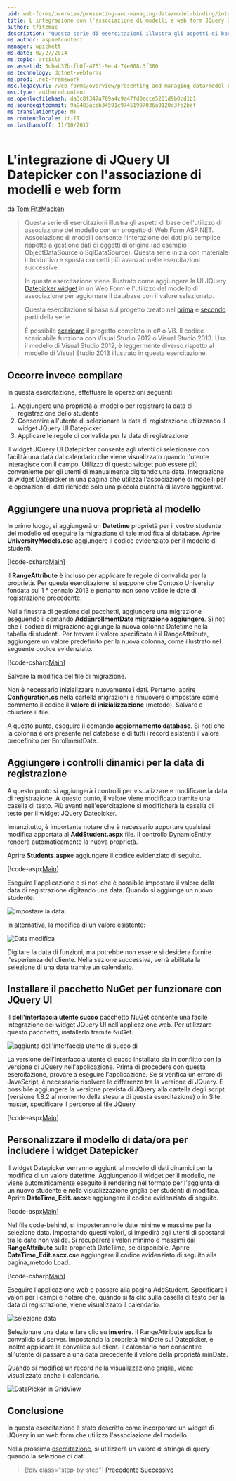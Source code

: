 ```yaml
---
uid: web-forms/overview/presenting-and-managing-data/model-binding/integrating-jquery-ui
title: L'integrazione con l'associazione di modelli e web form JQuery UI Datepicker | Documenti Microsoft
author: tfitzmac
description: "Questa serie di esercitazioni illustra gli aspetti di base dell'utilizzo di associazione del modello con un progetto di Web Form ASP.NET. Associazione di modelli consente l'interazione dei dati più semplice-..."
ms.author: aspnetcontent
manager: wpickett
ms.date: 02/27/2014
ms.topic: article
ms.assetid: 3cbab37b-fb0f-4751-9ec4-74e068c3f380
ms.technology: dotnet-webforms
ms.prod: .net-framework
msc.legacyurl: /web-forms/overview/presenting-and-managing-data/model-binding/integrating-jquery-ui
msc.type: authoredcontent
ms.openlocfilehash: da3c8f347a709a4c9a47fd0ecce5201d9b0cd1b1
ms.sourcegitcommit: 9a9483aceb34591c97451997036a9120c3fe2baf
ms.translationtype: MT
ms.contentlocale: it-IT
ms.lasthandoff: 11/10/2017
---
```

<a name="integrating-jquery-ui-datepicker-with-model-binding-and-web-forms"></a>L'integrazione di JQuery UI Datepicker con l'associazione di modelli e web form
====================
da [Tom FitzMacken](https://github.com/tfitzmac)

> Questa serie di esercitazioni illustra gli aspetti di base dell'utilizzo di associazione del modello con un progetto di Web Form ASP.NET. Associazione di modelli consente l'interazione dei dati più semplice rispetto a gestione dati di oggetti di origine (ad esempio ObjectDataSource o SqlDataSource). Questa serie inizia con materiale introduttivo e sposta concetti più avanzati nelle esercitazioni successive.
> 
> In questa esercitazione viene illustrato come aggiungere la UI JQuery [Datepicker widget](http://jqueryui.com/datepicker/) in un Web Form e l'utilizzo del modello di associazione per aggiornare il database con il valore selezionato.
> 
> Questa esercitazione si basa sul progetto creato nel [prima](retrieving-data.md) e [secondo](updating-deleting-and-creating-data.md) parti della serie.
> 
> È possibile [scaricare](https://go.microsoft.com/fwlink/?LinkId=286116) il progetto completo in c# o VB. Il codice scaricabile funziona con Visual Studio 2012 o Visual Studio 2013. Usa il modello di Visual Studio 2012, è leggermente diverso rispetto al modello di Visual Studio 2013 illustrato in questa esercitazione.


## <a name="what-youll-build"></a>Occorre invece compilare

In questa esercitazione, effettuare le operazioni seguenti:

1. Aggiungere una proprietà al modello per registrare la data di registrazione dello studente
2. Consentire all'utente di selezionare la data di registrazione utilizzando il widget JQuery UI Datepicker
3. Applicare le regole di convalida per la data di registrazione

Il widget JQuery UI Datepicker consente agli utenti di selezionare con facilità una data dal calendario che viene visualizzato quando l'utente interagisce con il campo. Utilizzo di questo widget può essere più conveniente per gli utenti di manualmente digitando una data. Integrazione di widget Datepicker in una pagina che utilizza l'associazione di modelli per le operazioni di dati richiede solo una piccola quantità di lavoro aggiuntiva.

## <a name="add-a-new-property-to-the-model"></a>Aggiungere una nuova proprietà al modello

In primo luogo, si aggiungerà un **Datetime** proprietà per il vostro studente del modello ed eseguire la migrazione di tale modifica al database. Aprire **UniversityModels.cs**e aggiungere il codice evidenziato per il modello di studenti.

[!code-csharp[Main](integrating-jquery-ui/samples/sample1.cs?highlight=16-18)]

Il **RangeAttribute** è incluso per applicare le regole di convalida per la proprietà. Per questa esercitazione, si suppone che Contoso University fondata sul 1 ° gennaio 2013 e pertanto non sono valide le date di registrazione precedente.

Nella finestra di gestione dei pacchetti, aggiungere una migrazione eseguendo il comando **AddEnrollmentDate migrazione aggiungere**. Si noti che il codice di migrazione aggiunge la nuova colonna Datetime nella tabella di studenti. Per trovare il valore specificato è il RangeAttribute, aggiungere un valore predefinito per la nuova colonna, come illustrato nel seguente codice evidenziato.

[!code-csharp[Main](integrating-jquery-ui/samples/sample2.cs?highlight=11)]

Salvare la modifica del file di migrazione.

Non è necessario inizializzare nuovamente i dati. Pertanto, aprire **Configuration.cs** nella cartella migrazioni e rimuovere o impostare come commento il codice il **valore di inizializzazione** (metodo). Salvare e chiudere il file.

A questo punto, eseguire il comando **aggiornamento database**. Si noti che la colonna è ora presente nel database e di tutti i record esistenti il valore predefinito per EnrollmentDate.

## <a name="add-dynamic-controls-for-enrollment-date"></a>Aggiungere i controlli dinamici per la data di registrazione

A questo punto si aggiungerà i controlli per visualizzare e modificare la data di registrazione. A questo punto, il valore viene modificato tramite una casella di testo. Più avanti nell'esercitazione si modificherà la casella di testo per il widget JQuery Datepicker.

Innanzitutto, è importante notare che è necessario apportare qualsiasi modifica apportata al **AddStudent.aspx** file. Il controllo DynamicEntity renderà automaticamente la nuova proprietà.

Aprire **Students.aspx**e aggiungere il codice evidenziato di seguito.

[!code-aspx[Main](integrating-jquery-ui/samples/sample3.aspx?highlight=13)]

Eseguire l'applicazione e si noti che è possibile impostare il valore della data di registrazione digitando una data. Quando si aggiunge un nuovo studente:

![impostare la data](integrating-jquery-ui/_static/image1.png)

In alternativa, la modifica di un valore esistente:

![Data modifica](integrating-jquery-ui/_static/image2.png)

Digitare la data di funzioni, ma potrebbe non essere si desidera fornire l'esperienza del cliente. Nella sezione successiva, verrà abilitata la selezione di una data tramite un calendario.

## <a name="install-nuget-package-to-work-with-jquery-ui"></a>Installare il pacchetto NuGet per funzionare con JQuery UI

Il **dell'interfaccia utente succo** pacchetto NuGet consente una facile integrazione dei widget JQuery UI nell'applicazione web. Per utilizzare questo pacchetto, installarlo tramite NuGet.

![aggiunta dell'interfaccia utente di succo di](integrating-jquery-ui/_static/image3.png)

La versione dell'interfaccia utente di succo installato sia in conflitto con la versione di JQuery nell'applicazione. Prima di procedere con questa esercitazione, provare a eseguire l'applicazione. Se si verifica un errore di JavaScript, è necessario risolvere le differenze tra la versione di JQuery. È possibile aggiungere la versione prevista di JQuery alla cartella degli script (versione 1.8.2 al momento della stesura di questa esercitazione) o in Site. master, specificare il percorso al file JQuery.

[!code-aspx[Main](integrating-jquery-ui/samples/sample4.aspx)]

## <a name="customize-datetime-template-to-include-datepicker-widget"></a>Personalizzare il modello di data/ora per includere i widget Datepicker

Il widget Datepicker verranno aggiunti al modello di dati dinamici per la modifica di un valore datetime. Aggiungendo il widget per il modello, ne viene automaticamente eseguito il rendering nel formato per l'aggiunta di un nuovo studente e nella visualizzazione griglia per studenti di modifica. Aprire **DateTime\_Edit. ascx**e aggiungere il codice evidenziato di seguito.

[!code-aspx[Main](integrating-jquery-ui/samples/sample5.aspx?highlight=3)]

Nel file code-behind, si imposteranno le date minime e massime per la selezione data. Impostando questi valori, si impedirà agli utenti di spostarsi tra le date non valide. Si recupererà i valori minimo e massimi dal **RangeAttribute** sulla proprietà DateTime, se disponibile. Aprire **DateTime\_Edit.ascx.cs**e aggiungere il codice evidenziato di seguito alla pagina\_metodo Load.

[!code-csharp[Main](integrating-jquery-ui/samples/sample6.cs?highlight=9-14)]

Eseguire l'applicazione web e passare alla pagina AddStudent. Specificare i valori per i campi e notare che, quando si fa clic sulla casella di testo per la data di registrazione, viene visualizzato il calendario.

![selezione data](integrating-jquery-ui/_static/image4.png)

Selezionare una data e fare clic su **inserire**. Il RangeAttribute applica la convalida sul server. Impostando la proprietà minDate sul Datepicker, è inoltre applicare la convalida sul client. Il calendario non consentire all'utente di passare a una data precedente il valore della proprietà minDate.

Quando si modifica un record nella visualizzazione griglia, viene visualizzato anche il calendario.

![DatePicker in GridView](integrating-jquery-ui/_static/image5.png)

## <a name="conclusion"></a>Conclusione

In questa esercitazione è stato descritto come incorporare un widget di JQuery in un web form che utilizza l'associazione del modello.

Nella prossima [esercitazione](using-query-string-values-to-retrieve-data.md), si utilizzerà un valore di stringa di query quando la selezione di dati.

>[!div class="step-by-step"]
[Precedente](sorting-paging-and-filtering-data.md)
[Successivo](using-query-string-values-to-retrieve-data.md)

